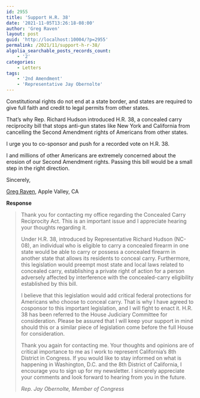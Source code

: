 ```yaml
---
id: 2955
title: 'Support H.R. 38'
date: '2021-11-05T13:26:18-08:00'
author: 'Greg Raven'
layout: post
guid: 'http://localhost:10004/?p=2955'
permalink: /2021/11/support-h-r-38/
algolia_searchable_posts_records_count:
    - '2'
categories:
    - Letters
tags:
    - '2nd Amendment'
    - 'Representative Jay Obernolte'
---
```


Constitutional rights do not end at a state border, and states are required to give full faith and credit to legal permits from other states.

That’s why Rep. Richard Hudson introduced H.R. 38, a concealed carry reciprocity bill that stops anti-gun states like New York and California from cancelling the Second Amendment rights of Americans from other states.

I urge you to co-sponsor and push for a recorded vote on H.R. 38.

I and millions of other Americans are extremely concerned about the erosion of our Second Amendment rights. Passing this bill would be a small step in the right direction.

Sincerely,

[Greg Raven](https://www.gregraven.org/), Apple Valley, CA

**Response**

> Thank you for contacting my office regarding the Concealed Carry Reciprocity Act. This is an important issue and I appreciate hearing your thoughts regarding it.
> 
> Under H.R. 38, introduced by Representative Richard Hudson (NC-08), an individual who is eligible to carry a concealed firearm in one state would be able to carry or possess a concealed firearm in another state that allows its residents to conceal carry. Furthermore, this legislation would preempt most state and local laws related to concealed carry, establishing a private right of action for a person adversely affected by interference with the concealed-carry eligibility established by this bill.
> 
> I believe that this legislation would add critical federal protections for Americans who choose to conceal carry. That is why I have agreed to cosponsor to this important legislation, and I will fight to enact it. H.R. 38 has been referred to the House Judiciary Committee for consideration. Please be assured that I will keep your support in mind should this or a similar piece of legislation come before the full House for consideration.
> 
> Thank you again for contacting me. Your thoughts and opinions are of critical importance to me as I work to represent California’s 8th District in Congress. If you would like to stay informed on what is happening in Washington, D.C. and the 8th District of California, I encourage you to sign up for my newsletter. I sincerely appreciate your comments and look forward to hearing from you in the future.
> 
> <cite>Rep. Jay Obernolte, Member of Congress</cite>